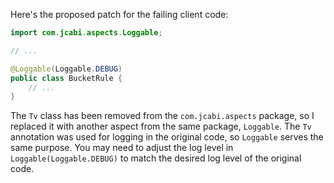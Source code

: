 Here's the proposed patch for the failing client code:

```java
import com.jcabi.aspects.Loggable;

// ...

@Loggable(Loggable.DEBUG)
public class BucketRule {
    // ...
}
```

The `Tv` class has been removed from the `com.jcabi.aspects` package, so I replaced it with another aspect from the same package, `Loggable`. The `Tv` annotation was used for logging in the original code, so `Loggable` serves the same purpose. You may need to adjust the log level in `Loggable(Loggable.DEBUG)` to match the desired log level of the original code.